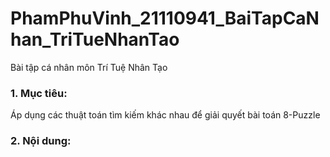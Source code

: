 # PhamPhuVinh_21110941_BaiTapCaNhan_TriTueNhanTao
Bài tập cá nhân môn Trí Tuệ Nhân Tạo
### 1. Mục tiêu:
Áp dụng các thuật toán tìm kiếm khác nhau để giải quyết bài toán 8-Puzzle 
### 2. Nội dung:
